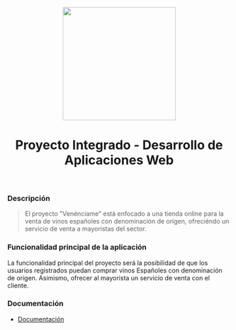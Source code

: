 <p align="center">
    <img src="https://svgshare.com/i/QU2.svg" width=255>
    <h1 align="center">Proyecto Integrado - Desarrollo de Aplicaciones Web</h1>
    <br>
</p>

### Descripción
> El proyecto "Venénciame" está enfocado a una tienda online para la venta de vinos españoles con denominación de origen, ofreciéndo un servicio de venta a mayoristas del sector.
### Funcionalidad principal de la aplicación
La funcionalidad principal del proyecto será la posibilidad de que los usuarios registrados puedan comprar vinos Españoles con denominación de origen. Asimismo, ofrecer al mayorista un servicio de venta con el cliente.
### Documentación
- [Documentación](https://alonsorgr.github.io/venenciame/index.html)
